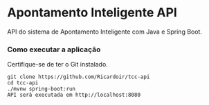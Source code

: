 # Apontamento Inteligente API
API do sistema de Apontamento Inteligente com Java e Spring Boot.
### Como executar a aplicação
Certifique-se de ter o Git instalado.
```
git clone https://github.com/Ricardoir/tcc-api
cd tcc-api
./mvnw spring-boot:run
API será executada em http://localhost:8080
```
